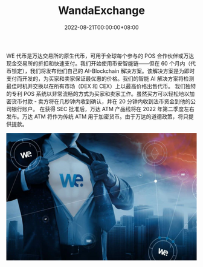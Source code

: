 ﻿---
title: "WandaExchange"
description: "在 Wanda Exchange ATM、销售点 (POS) 和 Real State 使用 $WE 的费用为 0%。"
date: 2022-08-21T00:00:00+08:00
lastmod: 2022-08-21T00:00:00+08:00
draft: false
authors: [“boogArno”]
featuredImage: "wandaexchange.png"
tags: ["Exchanges","WandaExchange"]
categories: ["nfts"]
nfts: ["Exchanges"]
blockchain: "BSC"
website: "https://wanda.exchange/"
twitter: "https://twitter.com/PaybitcoinT"
discord: "https://discord.gg/fNupjahfNQ"
telegram: "https://t.me/wandaexchange"
github: ""
youtube: "https://www.youtube.com/channel/UCKhfjk-7X1wcLy5Txde4Siw"
twitch: ""
facebook: "https://www.facebook.com/paybitcoin.thailand"
instagram: ""
reddit: "https://www.reddit.com/r/WandaExchange/"
medium: "https://paybitcoin-in-th.medium.com/"
steam: ""
gitbook: ""
googleplay: ""
appstore: ""
status: "Live"
weight: 
lightgallery: true
toc: true
pinned: false
recommend: false
recommend1: false
---
WE 代币是万达交易所的原生代币，可用于全球每个参与的 POS 合作伙伴或万达现金交易所的折扣和快速支付。我们开始使用币安智能链——但在 60 个月内（代币锁定），我们将发布他们自己的 AI-Blockchain 解决方案。该解决方案是为即时支付而开发的，为买家和卖家保证最优惠的价格。我们的智能 AI 解决方案将检测最佳时机并交换以在所有市场（DEX 和 CEX）上以最高价格出售代币。
我们独特的专利 POS 系统以非常流畅的方式为买家和卖家工作。虽然买方可以轻松地以加密货币付款 - 卖方将在几秒钟内收到确认，并在 20 分钟内收到法币资金到他的公司银行账户。
在获得 SEC 批准后，万达 ATM 产品线将在 2022 年第二季度左右发布。万达 ATM 将作为传统 ATM 用于加密货币。由于万达的道德政策，将只提供提款。

![wandaexchange-dapp-exchanges-bsc-image1_0ff639072efe2e5f5097fb2696dc930e](wandaexchange-dapp-exchanges-bsc-image1_0ff639072efe2e5f5097fb2696dc930e.png)